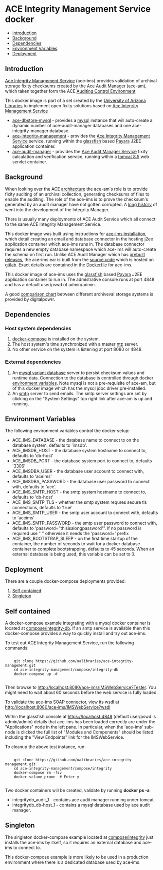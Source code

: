 # ACE Integrity Management Service docker

- [Introduction](#introduction)
- [Background](#background)
- [Dependencies](#dependencies)
- [Environment Variables](#environment-variables)
- [Deployment](#deployment)

## Introduction

[Ace Integrity Management Service](https://wiki.umiacs.umd.edu/adapt/index.php/Ace:Ace_IMS_System) (ace-ims) provides validation of archival storage [fixity](https://www.dpconline.org/handbook/technical-solutions-and-tools/fixity-and-checksums) checksums created by the [Ace Audit Manager](https://wiki.umiacs.umd.edu/adapt/index.php/Ace:Main) (ace-am), which taken together form the ACE [Auditing Control Environment](https://wiki.umiacs.umd.edu/adapt/index.php/Ace)

This docker image is part of a set created by the [University of Arizona Libraries](https://github.com/ualibraries) to implement open fixity solutions based on [Ace Integrity Management Service](https://wiki.umiacs.umd.edu/adapt/index.php/Ace:Main)

* [ace-dbstore-mysql](https://github.com/ualibraries/ace-dbstore-mysql) - provides a [mysql](https://hub.docker.com/_/mysql/) instance that will auto-create a dynamic number of ace-audit-manager databases and one ace-integrity-manager database.
* [ace-integrity-management](https://github.com/ualibraries/ace-integrity-management) - provides the [Ace Integrity Management Service](https://wiki.umiacs.umd.edu/adapt/index.php/Ace:Ace_IMS_System) service, running within the [glassfish](https://en.wikipedia.org/wiki/GlassFish) based [Payara](https://www.payara.fish/) J2EE application container.
* [ace-audit-manager](https://github.com/ualibraries/ace-audit-manager) - provides the [Ace Audit Manager Service](https://wiki.umiacs.umd.edu/adapt/index.php/Ace:Audit_Manager_Installation_Guide) fixity calculation and verification service, running within a [tomcat 8.5](http://tomcat.apache.org/) web servlet container.

## Background

When looking over the ACE [architecture](https://wiki.umiacs.umd.edu/adapt/images/5/5b/DigCCurr2009_060909.pdf) the ace-am's role is to provide fixity auditing of an archival collection, generating checksums of files to enable the auditing. The role of the ace-ims is to prove the checksum's generated by an audit manager have not gotten corrupted. A [long history](https://wiki.umiacs.umd.edu/adapt/index.php/Papers#2011) of went into the development of the Integrity Manager.

There is usually many deployments of ACE Audit Service which all connect to the same ACE Integrity Management Service.

This docker image was built using instructions for [ace-ims installation](https://wiki.umiacs.umd.edu/adapt/index.php/Ace:IMS_Installation), which detail creating an email and database connector in the hosting j2ee application container which ace-ims runs in. The database connector requires a new empty database namespace which ace-ims will auto-create the schema on first run. Unlike ACE Audit Manager which has [prebuilt releases](https://gitlab.umiacs.umd.edu/adapt/ace/tags/ace-1.12), the ace-ims.ear is built from the [source code](https://gitlab.umiacs.umd.edu/adapt/ace) which is hosted on [gitlab](https://gitlab.umiacs.umd.edu/groups/adapt). Exact details are contained in the [Dockerfile](https://github.com/ualibraries/ace-integrity-management/blob/master/Dockerfile) for ace-ims.

This docker image of ace-ims uses the [glassfish](https://en.wikipedia.org/wiki/GlassFish) based [Payara](https://www.payara.fish/) J2EE application container to run in. The admistrative console runs at port 4848 and has a default user/pswd of admin/admin.

A good [comparison chart](http://digitalpowrr.niu.edu/digital-preservation-101/tool-grid/) between different archiveval storage systems is provided by digitalpowrr.

## Dependencies
### Host system dependencies
1. [docker-compose](https://docs.docker.com/compose/overview/) is installed on the system.
2. The host system's time synchronized with a master [ntp](https://en.wikipedia.org/wiki/Network_Time_Protocol) server.
3. No other service on the system is listening at port 8080 or 4848.

### External dependencies

1. An [mysql variant database](https://en.wikipedia.org/wiki/MySQL#Current) server to persist checksum values and runtime data. Connection to the database is controlled through docker [environment variables](#environment-variables). Note mysql is not a pre-requisite of ace-am, but of this docker image which has the mysql jdbc driver pre-installed.
2. An [smtp](https://en.wikipedia.org/wiki/Simple_Mail_Transfer_Protocol) server to send emails. The smtp server settings are set by clicking on the "System Settings" top right link after ace-am is up and running.

## Environment Variables

The following environment variables control the docker setup:

* ACE_IMS_DATABASE - the database name to connect to on the database system, defaults to 'imsdb'.
* ACE_IMSDB_HOST - the database system hostname to connect to, defaults to 'db-host'
* ACE_IMSDB_PORT - the database system port to connect to, defaults '3306'
* ACE_IMSDBA_USER - the database user account to connect with, defaults to 'aceims'
* ACE_IMSDBA_PASSWORD - the database user password to connect with, defaults to 'ace'.
* ACE_IMS_SMTP_HOST - the smtp system hostname to connect to, defaults to 'db-host'
* ACE_IMS_SMTP_TLS - whether the smtp system requres secure tls connections, defaults to 'true'
* ACE_IMS_SMTP_USER - the smtp user account to connect with, defaults to 'aceims'
* ACE_IMS_SMTP_PASSWORD - the smtp user password to connect with, defaults to 'password="thisisalongpassword"'. If no password is required use " " otherwise it needs the 'password=' prefix
* ACE_IMS_BOOTSTRAP_SLEEP - on the first time startup of the container, the number of seconds to wait for a docker database container to complete bootstrapping, defaults to 45 seconds. When an external database is being used, this variable can be set to 0.

## Deployment

There are a couple docker-compose deployments provided:

1. [Self contained](#self-contained)
2. [Singleton](#singleton)

## Self contained

A docker-compose example integrating with a mysql docker container is located at [compose/integrity-db](https://github.com/ualibraries/ace-integrity-management/tree/master/compose/integrity-db). If an smtp service is available then this docker-compose provides a way to quickly install and try out ace-ims.

To test out ACE Integrity Management Service, run the following commands:

```
	
	git clone https://github.com/ualibraries/ace-integrity-management.git
	cd ace-integrity-management/compose/integrity-db
	docker-compose up -d
	
```

Then browse to [http://localhost:8080/ace-ims/IMSWebService?Tester](http://localhost:8080/ace-ims/IMSWebService?Tester). You might need to wait about 60 seconds before the web service is fully loaded.

To validate the ace-ims SOAP connector, view its wsdl at [http://localhost:8080/ace-ims/IMSWebService?wsdl](http://localhost:8080/ace-ims/IMSWebService?wsdl)

Within the glassfish console at [https://localhost:4848](https://localhost:4848) (default user/pswd is admin/admin) details that ace-ims has been loaded correctly are under the "Applications" node in the left pane. In particular, when the 'ace-ims' sub-node is clicked the full list of "Modules and Components" should be listed including the "View Endpoints" link for the IMSWebService.

To cleanup the above test instance, run:

```
	
	git clone https://github.com/ualibraries/ace-integrity-management.git
	cd ace-integrity-management/compose/integrity
	docker-compose rm -fsv
	docker volume prune  # Enter y
	
```

Two docker containers will be created, validate by running **docker ps -a**

* integritydb_audit_1 - contains ace audit manager running under tomcat
* integritydb_db-host_1 - contains a mysql database used by ace audit manager.

## Singleton

The singleton docker-compose example located at [compose/integrity](https://github.com/ualibraries/ace-integrity-management/tree/master/compose/integrity) just installs the ace-ims by itself, so it requires an external database and ace-ims to connect to.

This docker-compose example is more likely to be used in a production environment where there is a dedicated database used by ace-ims.
